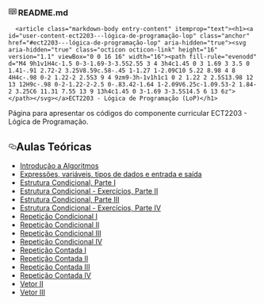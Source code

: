 <div id="readme" class="readme boxed-group clearfix announce instapaper_body md">
    <h3>
      <svg aria-hidden="true" class="octicon octicon-book" height="16" version="1.1" viewBox="0 0 16 16" width="16"><path fill-rule="evenodd" d="M3 5h4v1H3V5zm0 3h4V7H3v1zm0 2h4V9H3v1zm11-5h-4v1h4V5zm0 2h-4v1h4V7zm0 2h-4v1h4V9zm2-6v9c0 .55-.45 1-1 1H9.5l-1 1-1-1H2c-.55 0-1-.45-1-1V3c0-.55.45-1 1-1h5.5l1 1 1-1H15c.55 0 1 .45 1 1zm-8 .5L7.5 3H2v9h6V3.5zm7-.5H9.5l-.5.5V12h6V3z"/></svg>
      README.md
    </h3>

      <article class="markdown-body entry-content" itemprop="text"><h1><a id="user-content-ect2203---lógica-de-programação-lop" class="anchor" href="#ect2203---lógica-de-programação-lop" aria-hidden="true"><svg aria-hidden="true" class="octicon octicon-link" height="16" version="1.1" viewBox="0 0 16 16" width="16"><path fill-rule="evenodd" d="M4 9h1v1H4c-1.5 0-3-1.69-3-3.5S2.55 3 4 3h4c1.45 0 3 1.69 3 3.5 0 1.41-.91 2.72-2 3.25V8.59c.58-.45 1-1.27 1-2.09C10 5.22 8.98 4 8 4H4c-.98 0-2 1.22-2 2.5S3 9 4 9zm9-3h-1v1h1c1 0 2 1.22 2 2.5S13.98 12 13 12H9c-.98 0-2-1.22-2-2.5 0-.83.42-1.64 1-2.09V6.25c-1.09.53-2 1.84-2 3.25C6 11.31 7.55 13 9 13h4c1.45 0 3-1.69 3-3.5S14.5 6 13 6z"></path></svg></a>ECT2203 - Lógica de Programação (LoP)</h1>
<p>Página para apresentar os códigos do componente curricular ECT2203 - Lógica de Programação.</p>
<h2><a id="user-content-aulas-teóricas" class="anchor" href="#aulas-teóricas" aria-hidden="true"><svg aria-hidden="true" class="octicon octicon-link" height="16" version="1.1" viewBox="0 0 16 16" width="16"><path fill-rule="evenodd" d="M4 9h1v1H4c-1.5 0-3-1.69-3-3.5S2.55 3 4 3h4c1.45 0 3 1.69 3 3.5 0 1.41-.91 2.72-2 3.25V8.59c.58-.45 1-1.27 1-2.09C10 5.22 8.98 4 8 4H4c-.98 0-2 1.22-2 2.5S3 9 4 9zm9-3h-1v1h1c1 0 2 1.22 2 2.5S13.98 12 13 12H9c-.98 0-2-1.22-2-2.5 0-.83.42-1.64 1-2.09V6.25c-1.09.53-2 1.84-2 3.25C6 11.31 7.55 13 9 13h4c1.45 0 3-1.69 3-3.5S14.5 6 13 6z"></path></svg></a>Aulas Teóricas</h2>
<ul>
<li><a href="https://github.com/orivaldosantana/ECT2203LoP/tree/master/aula2">Introdução a Algoritmos</a></li>
<li><a href="https://github.com/orivaldosantana/ECT2203LoP/tree/master/parte3">Expressões, variáveis, tipos de dados e entrada e saída</a></li>
<li><a href="/orivaldosantana/ECT2203LoP/blob/master/parte4/A">Estrutura Condicional, Parte I</a></li>
<li><a href="/orivaldosantana/ECT2203LoP/blob/master/parte4/B">Estrutura Condicional - Exercícios, Parte II</a></li>
<li><a href="/orivaldosantana/ECT2203LoP/blob/master/parte4/C">Estrutura Condicional, Parte III</a></li>
<li><a href="/orivaldosantana/ECT2203LoP/blob/master/parte4/D">Estrutura Condicional - Exercícios, Parte IV</a></li>
<li><a href="/orivaldosantana/ECT2203LoP/blob/master/parte5/A">Repetição Condicional I</a></li>
<li><a href="/orivaldosantana/ECT2203LoP/blob/master/parte5/B">Repetição Condicional II</a></li>
<li><a href="/orivaldosantana/ECT2203LoP/blob/master/parte5/C">Repetição Condicional III</a></li>
<li><a href="/orivaldosantana/ECT2203LoP/blob/master/parte5/D">Repetição Condicional IV</a></li>
<li><a href="/orivaldosantana/ECT2203LoP/blob/master/parte5/E">Repetição Contada I</a></li>
<li><a href="/orivaldosantana/ECT2203LoP/blob/master/parte5/F">Repetição Contada II</a></li>
<li><a href="/orivaldosantana/ECT2203LoP/blob/master/parte5/G">Repetição Contada III</a></li>
<li><a href="/orivaldosantana/ECT2203LoP/blob/master/parte5/H">Repetição Contada IV</a></li>
<li><a href="/orivaldosantana/ECT2203LoP/blob/master/parte6/B">Vetor II</a></li>
<li><a href="/orivaldosantana/ECT2203LoP/blob/master/parte6/C">Vetor III</a></li>
</ul>
